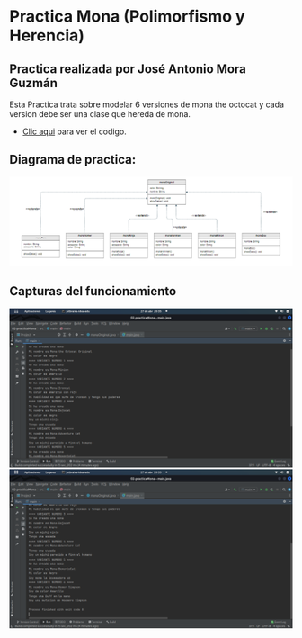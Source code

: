 # Practica Mona (Polimorfismo y Herencia)
## Practica realizada por José Antonio Mora Guzmán 
Esta Practica trata sobre modelar 6 versiones de mona the octocat y cada version debe ser una clase que hereda de mona.<br>
* [Clic aqui](https://github.com/JAntonioMoraG/Backend-Java/tree/main/Practicas-POO/02-practicaMona/src) para ver el codigo.


## Diagrama de practica:

<img src="https://github.com/JAntonioMoraG/Backend-Java/blob/main/Practicas-POO/02-practicaMona/Capturas/monaDiagrama.png" alt="Diagrama de clases">

## Capturas del funcionamiento

<img src="https://github.com/JAntonioMoraG/Backend-Java/blob/main/Practicas-POO/02-practicaMona/Capturas/prueba01.png" alt="captura prueba 01">

<img src="https://github.com/JAntonioMoraG/Backend-Java/blob/main/Practicas-POO/02-practicaMona/Capturas/prueba%2002.png" alt="captura prueba 02">
